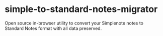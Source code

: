 # simple-to-standard-notes-migrator
Open source in-browser utility to convert your Simplenote notes to Standard Notes format with all data preserved.
